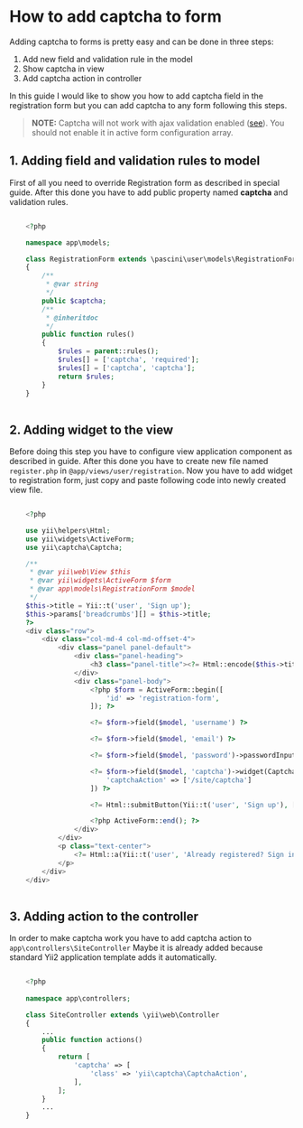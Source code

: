 # How to add captcha to form

Adding captcha to forms is pretty easy and can be done in three steps:

1. Add new field and validation rule in the model
2. Show captcha in view
3. Add captcha action in controller

In this guide I would like to show you how to add captcha field in the registration form but you can add captcha
to any form following this steps.

> **NOTE:** Captcha will not work with ajax validation enabled
 ([see](https://github.com/yiisoft/yii2/blob/master/framework/captcha/CaptchaValidator.php#L20)).
 You should not enable it in active form configuration array.

## 1. Adding field and validation rules to model

First of all you need to override Registration form as described in special guide. After this done you have to add
public property named **captcha** and validation rules.


```php

    <?php

    namespace app\models;

    class RegistrationForm extends \pascini\user\models\RegistrationForm
    {
        /**
         * @var string
         */
        public $captcha;
        /**
         * @inheritdoc
         */
        public function rules()
        {
            $rules = parent::rules();
            $rules[] = ['captcha', 'required'];
            $rules[] = ['captcha', 'captcha'];
            return $rules;
        }
    }
    
```

## 2. Adding widget to the view

Before doing this step you have to configure view application component as described in guide. After this done you have
to create new file named `register.php` in `@app/views/user/registration`. Now you have to add widget to registration
form, just copy and paste following code into newly created view file.

```php

    <?php

    use yii\helpers\Html;
    use yii\widgets\ActiveForm;
    use yii\captcha\Captcha;

    /**
     * @var yii\web\View $this
     * @var yii\widgets\ActiveForm $form
     * @var app\models\RegistrationForm $model
     */
    $this->title = Yii::t('user', 'Sign up');
    $this->params['breadcrumbs'][] = $this->title;
    ?>
    <div class="row">
        <div class="col-md-4 col-md-offset-4">
            <div class="panel panel-default">
                <div class="panel-heading">
                    <h3 class="panel-title"><?= Html::encode($this->title) ?></h3>
                </div>
                <div class="panel-body">
                    <?php $form = ActiveForm::begin([
                        'id' => 'registration-form',
                    ]); ?>

                    <?= $form->field($model, 'username') ?>

                    <?= $form->field($model, 'email') ?>

                    <?= $form->field($model, 'password')->passwordInput() ?>

                    <?= $form->field($model, 'captcha')->widget(Captcha::className(), [
                        'captchaAction' => ['/site/captcha']
                    ]) ?>

                    <?= Html::submitButton(Yii::t('user', 'Sign up'), ['class' => 'btn btn-success btn-block']) ?>

                    <?php ActiveForm::end(); ?>
                </div>
            </div>
            <p class="text-center">
                <?= Html::a(Yii::t('user', 'Already registered? Sign in!'), ['/user/security/login']) ?>
            </p>
        </div>
    </div>
    
```


## 3. Adding action to the controller

In order to make captcha work you have to add captcha action to `app\controllers\SiteController` Maybe it is already
added because standard Yii2 application template adds it automatically.

```php

    <?php
    
    namespace app\controllers;

    class SiteController extends \yii\web\Controller
    {
        ...
        public function actions()
        {
            return [
                'captcha' => [
                    'class' => 'yii\captcha\CaptchaAction',
                ],
            ];
        }
        ...
    }
    
```
